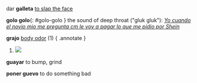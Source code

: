 dar **galleta** [to slap the face](https://www.urbandictionary.com/define.php?term=galleta)

**golo golo**{: #golo-golo } the sound of deep throat ("gluk gluk"): [*Yo cuando el novio mio me pregunta cm le voy a pagar lo que me pidio por Shein*](https://www.instagram.com/p/CtC413Kraa7/)

**grajo** [body odor](https://www.asale.org/damer/grajo) (1)
{ .annotate }

1. [![](grajo.png)](https://www.instagram.com/p/C5T_3F1uwky/)

**guayar** to bump, grind

**poner guevo** to do something bad
